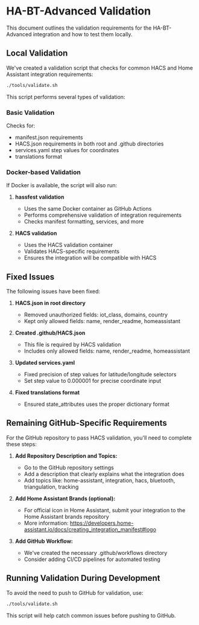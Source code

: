 # HA-BT-Advanced Validation

This document outlines the validation requirements for the HA-BT-Advanced integration and how to test them locally.

## Local Validation

We've created a validation script that checks for common HACS and Home Assistant integration requirements:

```bash
./tools/validate.sh
```

This script performs several types of validation:

### Basic Validation
Checks for:
- manifest.json requirements
- HACS.json requirements in both root and .github directories
- services.yaml step values for coordinates
- translations format

### Docker-based Validation
If Docker is available, the script will also run:

1. **hassfest validation**
   - Uses the same Docker container as GitHub Actions
   - Performs comprehensive validation of integration requirements
   - Checks manifest formatting, services, and more

2. **HACS validation**
   - Uses the HACS validation container
   - Validates HACS-specific requirements
   - Ensures the integration will be compatible with HACS

## Fixed Issues

The following issues have been fixed:

1. **HACS.json in root directory**
   - Removed unauthorized fields: iot_class, domains, country
   - Kept only allowed fields: name, render_readme, homeassistant

2. **Created .github/HACS.json**
   - This file is required by HACS validation
   - Includes only allowed fields: name, render_readme, homeassistant

3. **Updated services.yaml**
   - Fixed precision of step values for latitude/longitude selectors
   - Set step value to 0.000001 for precise coordinate input

4. **Fixed translations format**
   - Ensured state_attributes uses the proper dictionary format

## Remaining GitHub-Specific Requirements

For the GitHub repository to pass HACS validation, you'll need to complete these steps:

1. **Add Repository Description and Topics:**
   - Go to the GitHub repository settings
   - Add a description that clearly explains what the integration does
   - Add topics like: home-assistant, integration, hacs, bluetooth, triangulation, tracking

2. **Add Home Assistant Brands (optional):**
   - For official icon in Home Assistant, submit your integration to the Home Assistant brands repository
   - More information: https://developers.home-assistant.io/docs/creating_integration_manifest#logo

3. **Add GitHub Workflow:**
   - We've created the necessary .github/workflows directory
   - Consider adding CI/CD pipelines for automated testing

## Running Validation During Development

To avoid the need to push to GitHub for validation, use:

```bash
./tools/validate.sh
```

This script will help catch common issues before pushing to GitHub.